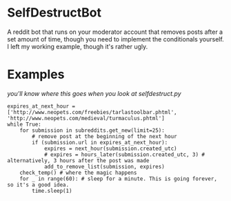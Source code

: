 # SelfDestructBot

A reddit bot that runs on your moderator account that removes posts after a set amount of time, though you need to implement the conditionals yourself. I left my working example, though it's rather ugly.

# Examples

_you'll know where this goes when you look at selfdestruct.py_

    expires_at_next_hour = ['http://www.neopets.com/freebies/tarlastoolbar.phtml', 'http://www.neopets.com/medieval/turmaculus.phtml']
    while True:
        for submission in subreddits.get_new(limit=25):
            # remove post at the beginning of the next hour
            if (submission.url in expires_at_next_hour):
                expires = next_hour(submission.created_utc)
                # expires = hours_later(submission.created_utc, 3) # alternatively, 3 hours after the post was made
                add_to_remove_list(submission, expires)
        check_temp() # where the magic happens
        for _ in range(60): # sleep for a minute. This is going forever, so it's a good idea.
            time.sleep(1)
